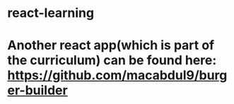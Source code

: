# react-learning
# Another react app(which is part of the curriculum) can be found here: https://github.com/macabdul9/burger-builder
